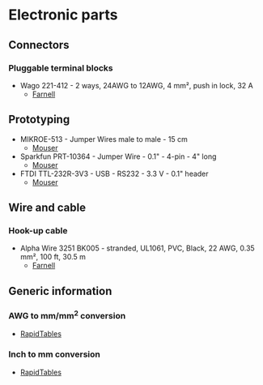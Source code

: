 # Electronic parts

## Connectors

### Pluggable terminal blocks

* Wago 221-412 - 2 ways, 24AWG to 12AWG, 4 mm², push in lock, 32 A
  * [Farnell](https://fr.farnell.com/en-FR/wago/221-412/terminal-block-pluggable-2pos/dp/2534732)
## Prototyping

* MIKROE-513 - Jumper Wires male to male - 15 cm
  * [Mouser](https://www.mouser.fr/ProductDetail/Mikroe/MIKROE-513?qs=7CTBMF0jTsHujVymHwDfAg%3D%3D)
* Sparkfun PRT-10364 - Jumper Wire - 0.1" - 4-pin - 4" long
  * [Mouser](https://www.mouser.fr/ProductDetail/SparkFun/PRT-10364?qs=WyAARYrbSnYsI%2FAYlbmOdA%3D%3D)
* FTDI TTL-232R-3V3 - USB - RS232 - 3.3 V - 0.1" header
  * [Mouser](https://www.mouser.fr/ProductDetail/FTDI/TTL-232R-3V3?qs=Xb8IjHhkxj627GFcejHp0Q%3D%3D)

## Wire and cable

### Hook-up cable

* Alpha Wire 3251 BK005 - stranded, UL1061, PVC, Black, 22 AWG, 0.35 mm², 100 ft, 30.5 m
  * [Farnell](https://fr.farnell.com/en-FR/alpha-wire/3251-bk005/wire-blk-22awg-7-30awg-30-5m/dp/2290780)

## Generic information

### AWG to mm/mm<sup>2</sup> conversion

* [RapidTables](https://www.rapidtables.com/calc/wire/awg-to-mm.html)

### Inch to mm conversion

* [RapidTables](https://www.rapidtables.com/convert/length/inch-to-mm.html)

